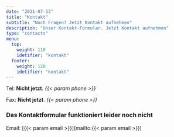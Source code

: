 ```yaml
---
date: "2021-07-13"
title: "Kontakt"
subtitle: "Noch Fragen? Jetzt Kontakt aufnehmen"
description: "Unser Kontakt-Formular. Jetzt Kontakt aufnehmen"
type: "contacts"
menu:
  top:
    weight: 110
    idetifier: "kontakt"
  footer:
    weight: 120
    idetifier: "kontakt"
---
```


Tel: **Nicht jetzt**. _{{< param phone >}}_

Fax: **Nicht jetzt**. _{{< param phone >}}_

### Das Kontaktformular funktioniert leider noch nicht

Email: [{{< param email >}}](mailto:{{< param email >}})

